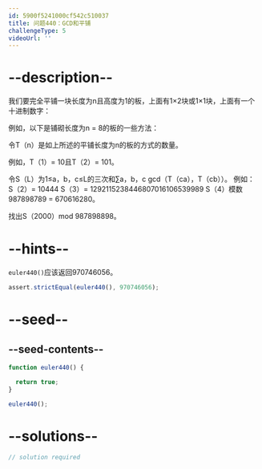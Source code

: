 ```yaml
---
id: 5900f5241000cf542c510037
title: 问题440：GCD和平铺
challengeType: 5
videoUrl: ''
---
```


# --description--

我们要完全平铺一块长度为n且高度为1的板，上面有1×2块或1×1块，上面有一个十进制数字：

例如，以下是铺砌长度为n = 8的板的一些方法：

令T（n）是如上所述的平铺长度为n的板的方式的数量。

例如，T（1）= 10且T（2）= 101。

令S（L）为1≤a，b，c≤L的三次和∑a，b，c gcd（T（ca），T（cb））。 例如： S（2）= 10444 S（3）= 1292115238446807016106539989 S（4）模数987898789 = 670616280。

找出S（2000）mod 987898898。

# --hints--

`euler440()`应该返回970746056。

```js
assert.strictEqual(euler440(), 970746056);
```

# --seed--

## --seed-contents--

```js
function euler440() {

  return true;
}

euler440();
```

# --solutions--

```js
// solution required
```
